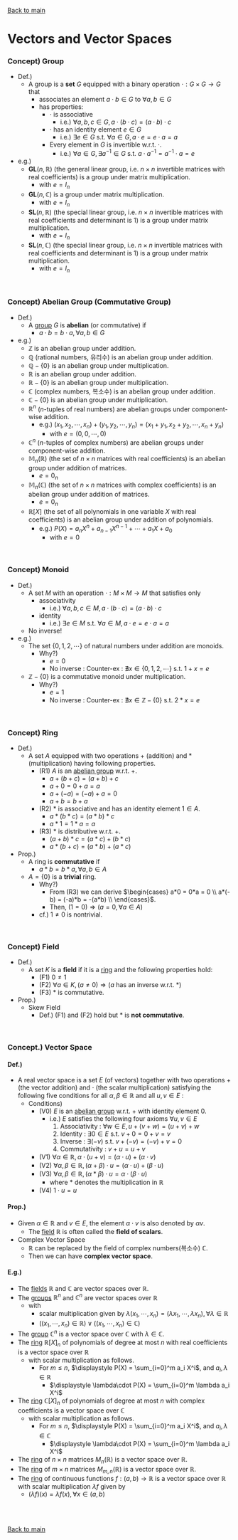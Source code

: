 [Back to main](../../main.md)

# Vectors and Vector Spaces

### Concept) Group
- Def.)
  - A group is a **set** $`G`$ equipped with a binary operation $`\cdot : G\times G \rightarrow G`$ that
    - associates an element $`a\cdot b \in G`$ to $`\forall a,b\in G`$
    - has properties:
      - $`\cdot`$ is associative
        - i.e.) $`\forall a,b,c \in G, a\cdot(b\cdot c) = (a\cdot b)\cdot c`$
      - $`\cdot`$ has an identity element $`e\in G`$
        - i.e.) $`\exists e \in G \textrm{ s.t. }  \forall a\in G, a\cdot e = e\cdot a = a`$
      - Every element in $`G`$ is invertible w.r.t. $`\cdot`$.
        - i.e.) $`\forall a\in G, \exists a^{-1}\in G \textrm{ s.t. } a\cdot a^{-1} = a^{-1}\cdot a = e`$
- e.g.)
  - $`\mathbf{GL}(n,\mathbb{R})`$ (the general linear group, i.e. $`n\times n`$ invertible matrices with real coefficients) is a group under matrix multiplication.
    - with $`e = I_n`$
  - $`\mathbf{GL}(n,\mathbb{C})`$ is a group under matrix multiplication.
    - with $`e = I_n`$
  - $`\mathbf{SL}(n,\mathbb{R})`$ (the special linear group, i.e. $`n\times n`$ invertible matrices with real coefficients and determinant is $`1`$) is a group under matrix multiplication.
    - with $`e = I_n`$
  - $`\mathbf{SL}(n,\mathbb{C})`$ (the special linear group, i.e. $`n\times n`$ invertible matrices with real coefficients and determinant is $`1`$) is a group under matrix multiplication.
    - with $`e = I_n`$


<br>

### Concept) Abelian Group (Commutative Group)
- Def.)
  - A [group](#concept-group) $`G`$ is **abelian** (or commutative) if
    - $`a\cdot b = b\cdot a, \forall a,b\in G`$
- e.g.)
  - $`\mathbb{Z}`$ is an abelian group under addition.
  - $`\mathbb{Q}`$ (rational numbers, 유리수) is an abelian group under addition.
  - $`\mathbb{Q} - \{0\}`$ is an abelian group under multiplication.
  - $`\mathbb{R}`$ is an abelian group under addition.
  - $`\mathbb{R} - \{0\}`$ is an abelian group under multiplication.
  - $`\mathbb{C}`$ (complex numbers, 복소수) is an abelian group under addition.
  - $`\mathbb{C} - \{0\}`$ is an abelian group under multiplication.
  - $`\mathbb{R}^n`$ ($`n`$-tuples of real numbers) are abelian groups under component-wise addition.
    - e.g.) $`(x_1, x_2, \cdots, x_n) + (y_1, y_2, \cdots, y_n) = (x_1+y_1, x_2+y_2, \cdots, x_n+y_n)`$
      - with $`e = (0, 0, \cdots, 0)`$
  - $`\mathbb{C}^n`$ ($`n`$-tuples of complex numbers) are abelian groups under component-wise addition.
  - $`\mathbb{M}_n(\mathbb{R})`$ (the set of $`n\times n`$ matrices with real coefficients) is an abelian group under addition of matrices.
    - $`e = 0_n`$
  - $`\mathbb{M}_n(\mathbb{C})`$ (the set of $`n\times n`$ matrices with complex coefficients) is an abelian group under addition of matrices.
    - $`e = 0_n`$
  - $`\mathbb{R}[X]`$ (the set of all polynomials in one variable $`X`$ with real coefficients) is an abelian group under addition of polynomials.
    - e.g.) $`P(X) = a_n X^n + a_{n-1}X^{n-1} + \cdots + a_1 X + a_0`$
      - with $`e = 0`$

<br>

### Concept) Monoid
- Def.)
  - A set $`M`$ with an operation $`\cdot : M\times M \rightarrow M`$ that satisfies only
    - associativity
      - i.e.) $`\forall a,b,c \in M, a\cdot(b\cdot c) = (a\cdot b)\cdot c`$
    - identity
      - i.e.) $`\exists e \in M \textrm{ s.t. }  \forall a\in M, a\cdot e = e\cdot a = a`$
  - No inverse!
- e.g.)
  - The set $`\{0,1,2,\cdots\}`$ of natural numbers under addition are monoids.
    - Why?) 
      - $`e = 0`$
      - No inverse : Counter-ex : $`\nexists x\in \{0,1,2,\cdots\} \textrm{ s.t. } 1+x = e`$
  - $`\mathbb{Z} - \{0\}`$ is a commutative monoid under multiplication.
    - Why?)
      - $`e = 1`$
      - No inverse : Counter-ex : $`\nexists x\in \mathbb{Z} - \{0\} \textrm{ s.t. } 2*x = e`$

<br>

### Concept) Ring
- Def.)
  - A set $`A`$ equipped with two operations $`+`$ (addition) and $`*`$ (multiplication) having following properties.
    - (R1) $`A`$ is an [abelian group](#concept-abelian-group-commutative-group) w.r.t. $`+`$.
      - $`a+(b+c) = (a+b)+c`$
      - $`a+0 = 0+a = a`$
      - $`a+(-a) = (-a) + a = 0`$
      - $`a+b = b+a`$
    - (R2) $`*`$ is associative and has an identity element $`1\in A`$.
      - $`a*(b*c) = (a*b)*c`$
      - $`a*1 = 1*a = a`$
    - (R3) $`*`$ is distributive w.r.t. $`+`$.
      - $`(a+b)*c = (a*c) + (b*c)`$
      - $`a*(b+c) = (a*b) + (a*c)`$
- Prop.)
  - A ring is **commutative** if
    - $`a*b = b*a, \forall a,b\in A`$
  - $`A=\{0\}`$ is a **trivial** ring.
    - Why?)
      - From (R3) we can derive $`\begin{cases} a*0 = 0*a = 0 \\ a*(-b) = (-a)*b = -(a*b) \\ \end{cases}`$.
      - Then, $`(1=0) \Rightarrow (a=0, \forall a\in A)`$
    - cf.) $`1\ne 0`$ is nontrivial.

<br>

### Concept) Field
- Def.)
  - A set $`K`$ is a **field** if it is a [ring](#concept-ring) and the following properties hold:
    - (F1) $`0\ne1`$
    - (F2) $`\forall a \in K, (a\ne 0) \Rightarrow (a \textrm{ has an inverse w.r.t. } *)`$
    - (F3) $`*`$ is commutative.
- Prop.)
  - Skew Field
    - Def.) (F1) and (F2) hold but $`*`$ is **not commutative**.

<br>

### Concept.) Vector Space
#### Def.)
- A real vector space is a set $`E`$ (of vectors) together with two operations $`+`$ (the vector addition) and $`\cdot`$ (the scalar multiplication) satisfying the following five conditions for all $`\alpha, \beta \in \mathbb{R}`$ and all $`u,v\in E`$ :
  - Conditions)
    - (V0) $`E`$ is an [abelian group](#concept-abelian-group-commutative-group) w.r.t. $`+`$ with identity element $`0`$.
       - i.e.) $`E`$ satisfies the following four axioms $`\forall u, v \in E`$
         1. Associativity : $`\forall w\in E, u+(v+w) = (u+v)+w`$
         2. Identity : $`\exists 0 \in E \textrm{ s.t. } v+0 = 0+v = v`$
         3. Inverse : $`\exists (-v) \textrm{ s.t. } v+(-v) = (-v)+v=0`$
         4. Commutativity : $`v+u = u+v`$
    - (V1) $`\forall\alpha \in \mathbb{R}, \alpha\cdot(u+v) = (\alpha\cdot u) + (\alpha\cdot v)`$
    - (V2) $`\forall\alpha,\beta \in \mathbb{R}, (\alpha + \beta)\cdot u = (\alpha\cdot u) + (\beta\cdot u)`$
    - (V3) $`\forall\alpha,\beta\in \mathbb{R}, (\alpha * \beta)\cdot u = \alpha\cdot(\beta\cdot u)`$
       - where $`*`$ denotes the multiplication in $`\mathbb{R}`$
    - (V4) $`1\cdot u = u`$

#### Prop.)
- Given $`\alpha \in \mathbb{R}`$ and $`v\in E`$, the element $`\alpha\cdot v`$ is also denoted by $`\alpha v`$.
  - The [field](#concept-field) $`\mathbb{R}`$ is often called the **field of scalars**.
- Complex Vector Space
  - $`\mathbb{R}`$ can be replaced by the field of complex numbers(복소수) $`\mathbb{C}`$.
  - Then we can have **complex vector space**.

#### E.g.)
- The [fields](#concept-field) $`\mathbb{R}`$ and $`\mathbb{C}`$ are vector spaces over $`\mathbb{R}`$.
- The [groups](#concept-group) $`\mathbb{R}^n`$ and $`\mathbb{C}^n`$ are vector spaces over $`\mathbb{R}`$
  - with 
    - scalar multiplication given by $`\lambda(x_1, \cdots, x_n) = (\lambda x_1, \cdots, \lambda x_n), \forall \lambda \in \mathbb{R}`$
    - $`((x_1, \cdots, x_n)\in\mathbb{R}) \vee ((x_1, \cdots, x_n)\in\mathbb{C})`$
- The [group](#concept-group) $`\mathbb{C}^n`$ is a vector space over $`\mathbb{C}`$ with $`\lambda \in \mathbb{C}`$.
- The [ring](#concept-ring) $`\mathbb{R}[X]_n`$ of polynomials of degree at most $`n`$ with real coefficients is a vector space over $`\mathbb{R}`$
  - with scalar multiplication as follows.
    - For $`m\le n`$, $`\displaystyle P(X) = \sum_{i=0}^m a_i X^i`$, and $`a_i, \lambda\in\mathbb{R}`$
      - $`\displaystyle \lambda\cdot P(X) = \sum_{i=0}^m \lambda a_i X^i`$
- The [ring](#concept-ring) $`\mathbb{C}[X]_n`$ of polynomials of degree at most $`n`$ with complex coefficients is a vector space over $`\mathbb{C}`$
  - with scalar multiplication as follows.
    - For $`m\le n`$, $`\displaystyle P(X) = \sum_{i=0}^m a_i X^i`$, and $`a_i, \lambda\in\mathbb{C}`$
      - $`\displaystyle \lambda\cdot P(X) = \sum_{i=0}^m \lambda a_i X^i`$
- The [ring](#concept-ring) of $`n\times n`$ matrices $`M_n(\mathbb{R})`$ is a vector space over $`\mathbb{R}`$.
- The [ring](#concept-ring) of $`m\times n`$ matrices $`M_{m,n}(\mathbb{R})`$ is a vector space over $`\mathbb{R}`$.
- The [ring](#concept-ring) of continuous functions $`f:(a,b)\rightarrow\mathbb{R}`$ is a vector space over $`\mathbb{R}`$ with scalar multiplication $`\lambda f`$ given by 
  - $`(\lambda f)(x) = \lambda f(x), \forall x\in (a,b)`$




<br><br>

[Back to main](../../main.md)